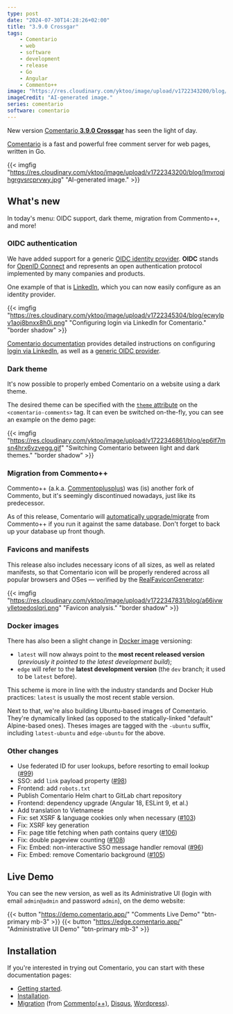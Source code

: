 ```yaml
---
type: post
date: "2024-07-30T14:28:26+02:00"
title: "3.9.0 Crossgar"
tags:
    - Comentario
    - web
    - software
    - development
    - release
    - Go
    - Angular
    - Commento++
image: "https://res.cloudinary.com/yktoo/image/upload/v1722343200/blog/lmvroqjhgrgvsrcprvwy.jpg"
imageCredit: "AI-generated image."
series: comentario
software: comentario
---
```


New version [Comentario **3.9.0 Crossgar**](https://gitlab.com/comentario/comentario/-/releases/v3.9.0) has seen the light of day.

[Comentario](/software/comentario) is a fast and powerful free comment server for web pages, written in Go.

{{< imgfig "https://res.cloudinary.com/yktoo/image/upload/v1722343200/blog/lmvroqjhgrgvsrcprvwy.jpg" "AI-generated image." >}}

## What's new

In today's menu: OIDC support, dark theme, migration from Commento++, and more!

<!--more-->

### OIDC authentication

We have added support for a generic [OIDC identity provider](https://docs.comentario.app/en/configuration/idps/oidc/). **OIDC** stands for [OpenID Connect](https://openid.net/developers/how-connect-works/) and represents an open authentication protocol implemented by many companies and products.

One example of that is [LinkedIn](https://docs.comentario.app/en/configuration/idps/linkedin/), which you can now easily configure as an identity provider.

{{< imgfig "https://res.cloudinary.com/yktoo/image/upload/v1722345304/blog/ecwylpv1aoj8bnxx8h0i.png" "Configuring login via LinkedIn for Comentario." "border shadow" >}}

[Comentario documentation](https://docs.comentario.app/) provides detailed instructions on configuring [login via LinkedIn](https://docs.comentario.app/en/configuration/idps/linkedin/), as well as a [generic OIDC provider](https://docs.comentario.app/en/configuration/idps/oidc/).

### Dark theme

It's now possible to properly embed Comentario on a website using a dark theme.

The desired theme can be specified with the [`theme` attribute](https://docs.comentario.app/en/configuration/embedding/comments-tag/theme/) on the `<comentario-comments>` tag. It can even be switched on-the-fly, you can see an example on the demo page:

{{< imgfig "https://res.cloudinary.com/yktoo/image/upload/v1722346861/blog/ep6lf7msn4hrx6vzvegg.gif" "Switching Comentario between light and dark themes." "border shadow" >}}

### Migration from Commento++

Commento++ (a.k.a. [Commentoplusplus](https://github.com/souramoo/commentoplusplus)) was (is) another fork of Commento, but it's seemingly discontinued nowadays, just like its predecessor.

As of this release, Comentario will [automatically upgrade/migrate](https://docs.comentario.app/en/installation/migration/commento/#commento-1) from Commento++ if you run it against the same database. Don't forget to back up your database up front though.

### Favicons and manifests

This release also includes necessary icons of all sizes, as well as related manifests, so that Comentario icon will be properly rendered across all popular browsers and OSes — verified by the [RealFaviconGenerator](https://realfavicongenerator.net/favicon_checker?protocol=http&site=comentario.app):

{{< imgfig "https://res.cloudinary.com/yktoo/image/upload/v1722347831/blog/a66ivwylletqedoslqri.png" "Favicon analysis." "border shadow" >}}

### Docker images

There has also been a slight change in [Docker image](https://docs.comentario.app/en/installation/docker-image/) versioning:

* `latest` will now always point to the **most recent released version** (*previously it pointed to the latest development build*);
* `edge` will refer to the **latest development version** (the `dev` branch; it used to be `latest` before).

This scheme is more in line with the industry standards and Docker Hub practices: `latest` is usually the most recent stable version.

Next to that, we're also building Ubuntu-based images of Comentario. They're dynamically linked (as opposed to the statically-linked "default" Alpine-based ones). Theses images are tagged with the `-ubuntu` suffix, including `latest-ubuntu` and `edge-ubuntu` for the above.

### Other changes

* Use federated ID for user lookups, before resorting to email lookup ([#99](https://gitlab.com/comentario/comentario/-/issues/99))
* SSO: add `link` payload property ([#98](https://gitlab.com/comentario/comentario/-/issues/98))
* Frontend: add `robots.txt`
* Publish Comentario Helm chart to GitLab chart repository
* Frontend: dependency upgrade (Angular 18, ESLint 9, et al.)
* Add translation to Vietnamese
* Fix: set XSRF & language cookies only when necessary ([#103](https://gitlab.com/comentario/comentario/-/issues/103))
* Fix: XSRF key generation
* Fix: page title fetching when path contains query ([#106](https://gitlab.com/comentario/comentario/-/issues/106))
* Fix: double pageview counting ([#108](https://gitlab.com/comentario/comentario/-/issues/108))
* Fix: Embed: non-interactive SSO message handler removal ([#96](https://gitlab.com/comentario/comentario/-/issues/96))
* Fix: Embed: remove Comentario background ([#105](https://gitlab.com/comentario/comentario/-/issues/105))

## Live Demo

You can see the new version, as well as its Administrative UI (login with email `admin@admin` and password `admin`), on the demo website:

{{< button "https://demo.comentario.app/" "Comments Live Demo" "btn-primary mb-3" >}}
{{< button "https://edge.comentario.app/" "Administrative UI Demo" "btn-primary mb-3" >}}

## Installation

If you're interested in trying out Comentario, you can start with these documentation pages:

* [Getting started](https://docs.comentario.app/en/getting-started/).
* [Installation](https://docs.comentario.app/en/installation/).
* [Migration](https://docs.comentario.app/en/installation/migration/) (from [Commento(++)](https://docs.comentario.app/en/installation/migration/commento/), [Disqus](https://docs.comentario.app/en/installation/migration/disqus/), [Wordpress](https://docs.comentario.app/en/installation/migration/wordpress/)).
